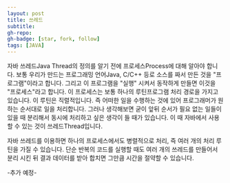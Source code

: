 ```yaml
---
layout: post
title: 쓰레드
subtitle: 
gh-repo: 
gh-badge: [star, fork, follow]
tags: [JAVA]
---
```


자바 쓰레드Java Thread의 정의를 알기 전에 프로세스Process에 대해 알아야 합니다. 
보통 우리가 만드는 프로그래밍 언어Java, C/C++ 등로 소스를 짜서 만든 것을 "프로그램"이라고 합니다. 
그리고 이 프로그램을 "실행" 시켜서 동작하게 만들면 이것을 "프로세스"라고 합니다. 
이 프로세스는 보통 하나의 루틴프로그램 처리 경로을 가지고 있습니다. 이 루틴은 직렬적입니다. 
즉 어떠한 일을 수행하는 것에 있어 프로그래머가 원하는 순서대로 일을 처리합니다. 
그러나 생각해보면 굳이 앞뒤 순서가 필요 없는 일들이 있을 때 분리해서 동시에 처리하고 싶은 생각이 들 때가 있습니다. 이 때 자바에서 사용할 수 있는 것이 쓰레드Thread입니다.

자바 쓰레드를 이용하면 하나의 프로세스에서도 병렬적으로 처리, 즉 여러 개의 처리 루틴을 가질 수 있습니다.
단순 반복의 코드를 실행할 때도 여러 개의 쓰레드를 만들어서 분리 시킨 뒤 결과 데이터를 받아 합치면 그만큼 시간을 절약할 수 있습니다.


-추가 예정-